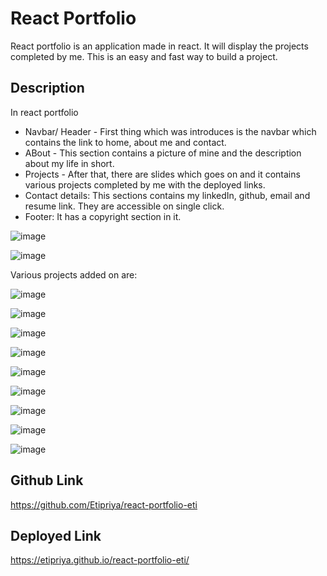 # React Portfolio

React portfolio is an application made in react. It will display the projects completed by me.
This is an easy and fast way to build a project.

## Description

In react portfolio

- Navbar/ Header - First thing which was introduces is the navbar which contains the link to home, about me and contact.
- ABout - This section contains a picture of mine and the description about my life in short.
- Projects - After that, there are slides which goes on and it contains various projects completed by me with the deployed links.
- Contact details: This sections contains my linkedIn, github, email and resume link. They are accessible on single click.
- Footer: It has a copyright section in it.

![image](./src/assets/images/home-portfolio.png)

![image](./src/assets/images/projects.png)

Various projects added on are:

![image](./src/assets/images/budget-tracker-home.png)

![image](./src/assets/images/code-home.png)

![image](./src/assets/images/fitness-tracker-home.png)

![image](./src/assets/images/geo-homepage.png)

![image](./src/assets/images/note-home.png)

![image](./src/assets/images/password-home.png)

![image](./src/assets/images/tech-home.png)

![image](./src/assets/images/tri-home.png)

![image](./src/assets/images/weather-home.png)

## Github Link

https://github.com/Etipriya/react-portfolio-eti

## Deployed Link

https://etipriya.github.io/react-portfolio-eti/
